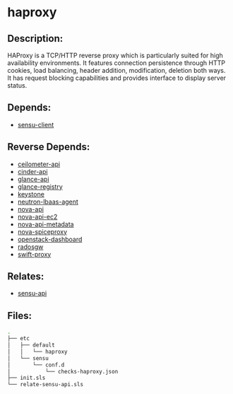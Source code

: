 # haproxy

## Description:

HAProxy is a TCP/HTTP reverse proxy which is particularly suited for high availability environments. It features connection persistence through HTTP cookies, load balancing, header addition, modification, deletion both ways. It has request blocking capabilities and provides interface to display server status.

## Depends:

  -  [sensu-client](/salt/sensu-client)

## Reverse Depends:

  -  [ceilometer-api](/salt/ceilometer-api)
  -  [cinder-api](/salt/cinder-api)
  -  [glance-api](/salt/glance-api)
  -  [glance-registry](/salt/glance-registry)
  -  [keystone](/salt/keystone)
  -  [neutron-lbaas-agent](/salt/neutron-lbaas-agent)
  -  [nova-api](/salt/nova-api)
  -  [nova-api-ec2](/salt/nova-api-ec2)
  -  [nova-api-metadata](/salt/nova-api-metadata)
  -  [nova-spiceproxy](/salt/nova-spiceproxy)
  -  [openstack-dashboard](/salt/openstack-dashboard)
  -  [radosgw](/salt/radosgw)
  -  [swift-proxy](/salt/swift-proxy)

## Relates:

  -  [sensu-api](/salt/sensu-api)

## Files:

```bash
.
├── etc
│   ├── default
│   │   └── haproxy
│   └── sensu
│       └── conf.d
│           └── checks-haproxy.json
├── init.sls
└── relate-sensu-api.sls
```
